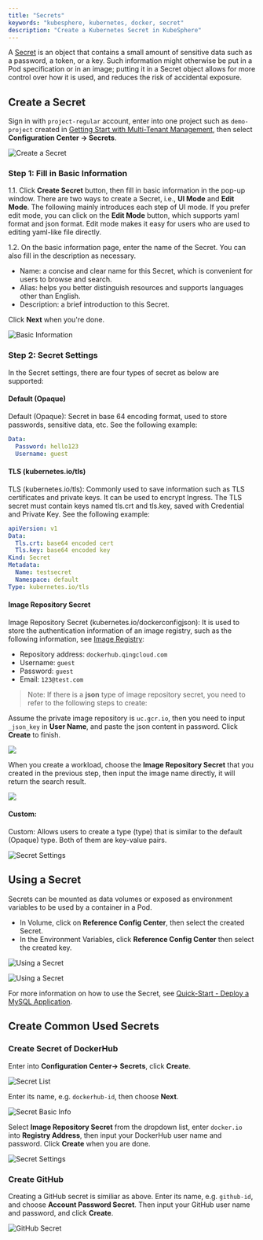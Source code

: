 ```yaml
---
title: "Secrets"
keywords: "kubesphere, kubernetes, docker, secret"
description: "Create a Kubernetes Secret in KubeSphere"
---
```


A [Secret](https://kubernetes.io/docs/concepts/configuration/secret/) is an object that contains a small amount of sensitive data such as a password, a token, or a key. Such information might otherwise be put in a Pod specification or in an image; putting it in a Secret object allows for more control over how it is used, and reduces the risk of accidental exposure.

## Create a Secret

Sign in with `project-regular` account, enter into one project such as `demo-project` created in [Getting Start with Multi-Tenant Management](../../quick-start/admin-quick-start), then select **Configuration Center → Secrets**.

![Create a Secret](https://pek3b.qingstor.com/kubesphere-docs/png/20200523002113.png)

### Step 1: Fill in Basic Information

1.1. Click **Create Secret** button, then fill in basic information in the pop-up window. There are two ways to create a Secret, i.e., **UI Mode** and **Edit Mode**. The following mainly introduces each step of UI mode. If you prefer edit mode, you can click on the **Edit Mode** button, which supports yaml format and json format. Edit mode makes it easy for users who are used to editing yaml-like file directly.


1.2. On the basic information page, enter the name of the Secret. You can also fill in the description as necessary.

- Name: a concise and clear name for this Secret, which is convenient for users to browse and search.
- Alias: helps you better distinguish resources and supports languages other than English.
- Description: a brief introduction to this Secret.

Click **Next** when you're done.  

![Basic Information](https://pek3b.qingstor.com/kubesphere-docs/png/20190319163014.png)

### Step 2: Secret Settings

In the Secret settings, there are four types of secret as below are supported:

#### Default (Opaque)

Default (Opaque): Secret in base 64 encoding format, used to store passwords, sensitive data, etc. See the following example:

```yaml
Data:
  Password: hello123
  Username: guest
```

#### TLS (kubernetes.io/tls)

TLS (kubernetes.io/tls): Commonly used to save information such as TLS certificates and private keys. It can be used to encrypt Ingress. The TLS secret must contain keys named tls.crt and tls.key, saved with Credential and Private Key. See the following example:

```yaml
apiVersion: v1
Data:
  Tls.crt: base64 encoded cert
  Tls.key: base64 encoded key
Kind: Secret
Metadata:
  Name: testsecret
  Namespace: default
Type: kubernetes.io/tls
```

#### Image Repository Secret

Image Repository Secret (kubernetes.io/dockerconfigjson): It is used to store the authentication information of an image registry, such as the following information, see [Image Registry](../image-registry):

  - Repository address: `dockerhub.qingcloud.com`
  - Username: `guest`
  - Password: `guest`
  - Email: `123@test.com`


>Note: If there is a **json** type of image repository secret, you need to refer to the following steps to create:

Assume the private image repository is `uc.gcr.io`, then you need to input `_json_key` in **User Name**, and paste the json content in password. Click **Create** to finish.

![](https://pek3b.qingstor.com/kubesphere-docs/png/20200523001137.png)

When you create a workload, choose the **Image Repository Secret** that you created in the previous step, then input the image name directly, it will return the search result.

![](https://pek3b.qingstor.com/kubesphere-docs/png/20200523000214.png)

#### Custom:

Custom: Allows users to create a type (type) that is similar to the default (Opaque) type. Both of them are key-value pairs.

![Secret Settings](https://pek3b.qingstor.com/kubesphere-docs/png/20190319165447.png)

## Using a Secret

Secrets can be mounted as data volumes or exposed as environment variables to be used by a container in a Pod.

- In Volume, click on **Reference Config Center**, then select the created Secret.
- In the Environment Variables, click **Reference Config Center** then select the created key.

![Using a Secret](https://pek3b.qingstor.com/kubesphere-docs/png/20190319175940.png)

![Using a Secret](https://pek3b.qingstor.com/kubesphere-docs/png/20190319180017.png)

For more information on how to use the Secret, see [Quick-Start - Deploy a MySQL Application](../../quick-start/mysql-deployment).

## Create Common Used Secrets

### Create Secret of DockerHub

Enter into **Configuration Center→ Secrets**, click **Create**.

![Secret List](https://pek3b.qingstor.com/kubesphere-docs/png/20200523002327.png)

Enter its name, e.g. `dockerhub-id`, then choose **Next**.

![Secret Basic Info](https://pek3b.qingstor.com/kubesphere-docs/png/20200207165617.png)

Select **Image Repository Secret** from the dropdown list, enter `docker.io` into **Registry Address**, then input your DockerHub user name and password. Click **Create** when you are done.

![Secret Settings](https://pek3b.qingstor.com/kubesphere-docs/png/20200207171625.png)

### Create GitHub

Creating a GitHub secret is similiar as above. Enter its name, e.g. `github-id`, and choose **Account Password Secret**. Then input your GitHub user name and password, and click **Create**.

![GitHub Secret](https://pek3b.qingstor.com/kubesphere-docs/png/20200207174736.png)
